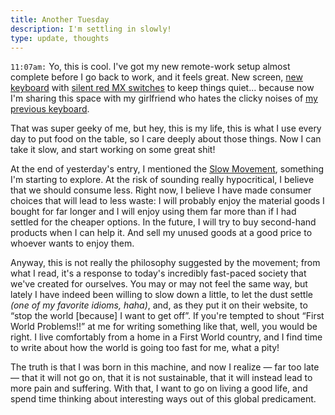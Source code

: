 ```yaml
---
title: Another Tuesday
description: I'm settling in slowly!
type: update, thoughts
---
```


`11:07am:` Yo, this is cool. I've got my new remote-work setup almost complete before I go back to work, and it feels great. New screen, [new keyboard](https://www.duckychannel.com.tw/en/Ducky-One2-Skyline-TKL) with [silent red MX switches](https://www.cherrymx.de/en/mx-original/mx-silent-red.html) to keep things quiet... because now I'm sharing this space with my girlfriend who hates the clicky noises of [my previous keyboard](https://www.kbparadise.com/v60).

That was super geeky of me, but hey, this is my life, this is what I use every day to put food on the table, so I care deeply about those things. Now I can take it slow, and start working on some great shit!

At the end of yesterday's entry, I mentioned the [Slow Movement](https://www.slowmovement.com/), something I'm starting to explore. At the risk of sounding really hypocritical, I believe that we should consume less. Right now, I believe I have made consumer choices that will lead to less waste: I will probably enjoy the material goods I bought for far longer and I will enjoy using them far more than if I had settled for the cheaper options. In the future, I will try to buy second-hand products when I can help it. And sell my unused goods at a good price to whoever wants to enjoy them.

Anyway, this is not really the philosophy suggested by the movement; from what I read, it's a response to today's incredibly fast-paced society that we've created for ourselves. You may or may not feel the same way, but lately I have indeed been willing to slow down a little, to let the dust settle *(one of my favorite idioms, haha)*, and, as they put it on their website, to “stop the world [because] I want to get off”. If you're tempted to shout “First World Problems!!” at me for writing something like that, well, you would be right. I live comfortably from a home in a First World country, and I find time to write about how the world is going too fast for me, what a pity!

The truth is that I was born in this machine, and now I realize — far too late — that it will not go on, that it is not sustainable, that it will instead lead to more pain and suffering. With that, I want to go on living a good life, and spend time thinking about interesting ways out of this global predicament.

